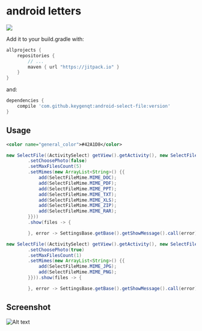 # android letters

[![](https://jitpack.io/v/keygenqt/android-select-file.svg)](https://jitpack.io/#keygenqt/android-select-file)

Add it to your build.gradle with:
```gradle
allprojects {
    repositories {
        // ...
        maven { url "https://jitpack.io" }
    }
}
```
and:

```gradle
dependencies {
    compile 'com.github.keygenqt:android-select-file:version'
}
```

## Usage

```xml
<color name="general_color">#42A1D8</color>
```

```java
new SelectFile((ActivitySelect) getView().getActivity(), new SelectFileProperties()
        .setChoosePhoto(false)
        .setMaxFilesCount(5)
        .setMimes(new ArrayList<String>() {{
            add(SelectFileMime.MIME_DOC);
            add(SelectFileMime.MIME_PDF);
            add(SelectFileMime.MIME_PPT);
            add(SelectFileMime.MIME_TXT);
            add(SelectFileMime.MIME_XLS);
            add(SelectFileMime.MIME_ZIP);
            add(SelectFileMime.MIME_RAR);
        }}))
        .show(files -> {

        }, error -> SettingsBase.getBase().getShowMessage().call(error));

new SelectFile((ActivitySelect) getView().getActivity(), new SelectFileProperties()
        .setChoosePhoto(true)
        .setMaxFilesCount(1)
        .setMimes(new ArrayList<String>() {{
            add(SelectFileMime.MIME_JPG);
            add(SelectFileMime.MIME_PNG);
        }})).show(files -> {

        }, error -> SettingsBase.getBase().getShowMessage().call(error));
```

## Screenshot

![Alt text](https://raw.githubusercontent.com/keygenqt/android-letters/master/screenshot/1.png "View")
